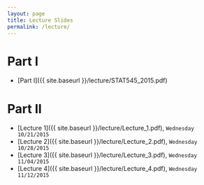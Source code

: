 ```yaml
---
layout: page
title: Lecture Slides
permalink: /lecture/
---
```


# **Part I**

- [Part I]({{ site.baseurl }}/lecture/STAT545_2015.pdf)

# **Part II**

- [Lecture 1]({{ site.baseurl }}/lecture/Lecture_1.pdf), `Wednesday 10/21/2015`
- [Lecture 2]({{ site.baseurl }}/lecture/Lecture_2.pdf), `Wednesday 10/28/2015`
- [Lecture 3]({{ site.baseurl }}/lecture/Lecture_3.pdf), `Wednesday 11/04/2015`
- [Lecture 4]({{ site.baseurl }}/lecture/Lecture_4.pdf), `Wednesday 11/12/2015`